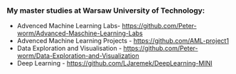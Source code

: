 ### My master studies at Warsaw University of Technology:
* Advenced Machine Learning Labs- https://github.com/Peter-worm/Advanced-Maschine-Learning-Labs
* Advenced Machine Learning Projects - https://github.com/AML-project1
* Data Exploration and Visualisation - https://github.com/Peter-worm/Data-Exploration-and-Visualization
* Deep Learning - https://github.com/LJaremek/DeepLearning-MINI